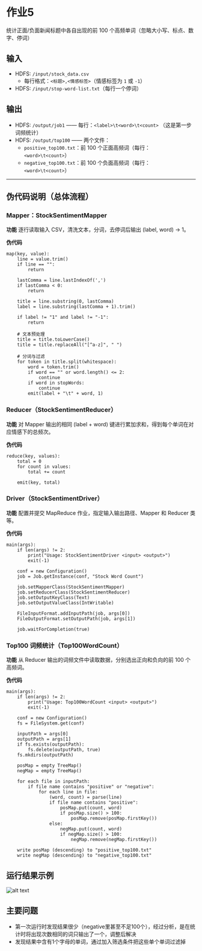 # 作业5
统计正面/负面新闻标题中各自出现的前 100 个高频单词（忽略大小写、标点、数字、停词）

## 输入
- HDFS: `/input/stock_data.csv`
  - 每行格式：`<标题>,<情感标签>`（情感标签为 `1` 或 `-1`）
- HDFS: `/input/stop-word-list.txt`（每行一个停词）

## 输出
- HDFS: `/output/job1` —— 每行：`<label>\t<word>\t<count>` （这是第一步词频统计）
- HDFS: `/output/top100` —— 两个文件：
  - `positive_top100.txt`：前 100 个正面高频词（每行：`<word>\t<count>`）
  - `negative_top100.txt`：前 100 个负面高频词（每行：`<word>\t<count>`）

---

## 伪代码说明（总体流程）
### Mapper：StockSentimentMapper
**功能** 
逐行读取输入 CSV，清洗文本，分词，去停词后输出 (label, word) → 1。

**伪代码**
```
map(key, value):
    line = value.trim()
    if line == "":
        return

    lastComma = line.lastIndexOf(',')
    if lastComma < 0:
        return

    title = line.substring(0, lastComma)
    label = line.substring(lastComma + 1).trim()

    if label != "1" and label != "-1":
        return

    # 文本预处理
    title = title.toLowerCase()
    title = title.replaceAll("[^a-z]", " ")

    # 分词与过滤
    for token in title.split(whitespace):
        word = token.trim()
        if word == "" or word.length() <= 2:
            continue
        if word in stopWords:
            continue
        emit(label + "\t" + word, 1)
```

### Reducer（StockSentimentReducer）
**功能** 
对 Mapper 输出的相同 (label + word) 键进行累加求和，得到每个单词在对应情感下的总频次。

**伪代码**
```
reduce(key, values):
    total = 0
    for count in values:
        total += count

    emit(key, total)
```
### Driver（StockSentimentDriver）
**功能** 
配置并提交 MapReduce 作业，指定输入输出路径、Mapper 和 Reducer 类等。

**伪代码**
```
main(args):
    if len(args) != 2:
        print("Usage: StockSentimentDriver <input> <output>")
        exit(-1)

    conf = new Configuration()
    job = Job.getInstance(conf, "Stock Word Count")

    job.setMapperClass(StockSentimentMapper)
    job.setReducerClass(StockSentimentReducer)
    job.setOutputKeyClass(Text)
    job.setOutputValueClass(IntWritable)

    FileInputFormat.addInputPath(job, args[0])
    FileOutputFormat.setOutputPath(job, args[1])

    job.waitForCompletion(true)

```
### Top100 词频统计（Top100WordCount）
**功能** 
从 Reducer 输出的词频文件中读取数据，分别选出正向和负向的前 100 个高频词。

**伪代码**
```
main(args):
    if len(args) != 2:
        print("Usage: Top100WordCount <input> <output>")
        exit(-1)

    conf = new Configuration()
    fs = FileSystem.get(conf)

    inputPath = args[0]
    outputPath = args[1]
    if fs.exists(outputPath):
        fs.delete(outputPath, true)
    fs.mkdirs(outputPath)

    posMap = empty TreeMap()
    negMap = empty TreeMap()

    for each file in inputPath:
        if file name contains "positive" or "negative":
            for each line in file:
                (word, count) = parse(line)
                if file name contains "positive":
                    posMap.put(count, word)
                    if posMap.size() > 100:
                        posMap.remove(posMap.firstKey())
                else:
                    negMap.put(count, word)
                    if negMap.size() > 100:
                        negMap.remove(negMap.firstKey())

    write posMap (descending) to "positive_top100.txt"
    write negMap (descending) to "negative_top100.txt"
```
## 运行结果示例

![alt text](<屏幕截图 2025-10-27 222031.png>)

## 主要问题
- 第一次运行时发现结果很少（negative里甚至不足100个），经过分析，是在统计时将出现次数相同的词只输出了一个，调整后解决
- 发现结果中含有1个字母的单词，通过加入筛选条件把这些单个单词过滤掉